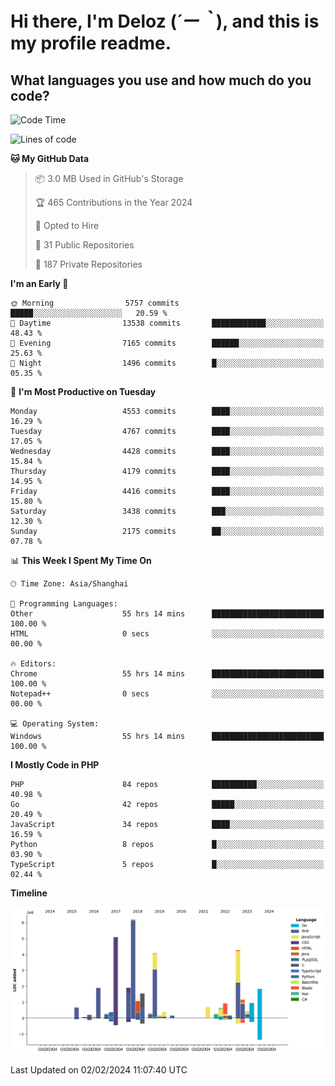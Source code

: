 # **Hi there, I'm Deloz (*´ー｀*), and this is my profile readme.**

## **What languages you use and how much do you code?**

<!--START_SECTION:waka-->
![Code Time](http://img.shields.io/badge/Code%20Time-3%2C291%20hrs%2021%20mins-blue)

![Lines of code](https://img.shields.io/badge/From%20Hello%20World%20I%27ve%20Written-35.7%20million%20lines%20of%20code-blue)

**🐱 My GitHub Data** 

> 📦 3.0 MB Used in GitHub's Storage 
 > 
> 🏆 465 Contributions in the Year 2024
 > 
> 💼 Opted to Hire
 > 
> 📜 31 Public Repositories 
 > 
> 🔑 187 Private Repositories 
 > 
**I'm an Early 🐤** 

```text
🌞 Morning                5757 commits        █████░░░░░░░░░░░░░░░░░░░░   20.59 % 
🌆 Daytime                13538 commits       ████████████░░░░░░░░░░░░░   48.43 % 
🌃 Evening                7165 commits        ██████░░░░░░░░░░░░░░░░░░░   25.63 % 
🌙 Night                  1496 commits        █░░░░░░░░░░░░░░░░░░░░░░░░   05.35 % 
```
📅 **I'm Most Productive on Tuesday** 

```text
Monday                   4553 commits        ████░░░░░░░░░░░░░░░░░░░░░   16.29 % 
Tuesday                  4767 commits        ████░░░░░░░░░░░░░░░░░░░░░   17.05 % 
Wednesday                4428 commits        ████░░░░░░░░░░░░░░░░░░░░░   15.84 % 
Thursday                 4179 commits        ████░░░░░░░░░░░░░░░░░░░░░   14.95 % 
Friday                   4416 commits        ████░░░░░░░░░░░░░░░░░░░░░   15.80 % 
Saturday                 3438 commits        ███░░░░░░░░░░░░░░░░░░░░░░   12.30 % 
Sunday                   2175 commits        ██░░░░░░░░░░░░░░░░░░░░░░░   07.78 % 
```


📊 **This Week I Spent My Time On** 

```text
🕑︎ Time Zone: Asia/Shanghai

💬 Programming Languages: 
Other                    55 hrs 14 mins      █████████████████████████   100.00 % 
HTML                     0 secs              ░░░░░░░░░░░░░░░░░░░░░░░░░   00.00 % 

🔥 Editors: 
Chrome                   55 hrs 14 mins      █████████████████████████   100.00 % 
Notepad++                0 secs              ░░░░░░░░░░░░░░░░░░░░░░░░░   00.00 % 

💻 Operating System: 
Windows                  55 hrs 14 mins      █████████████████████████   100.00 % 
```

**I Mostly Code in PHP** 

```text
PHP                      84 repos            ██████████░░░░░░░░░░░░░░░   40.98 % 
Go                       42 repos            █████░░░░░░░░░░░░░░░░░░░░   20.49 % 
JavaScript               34 repos            ████░░░░░░░░░░░░░░░░░░░░░   16.59 % 
Python                   8 repos             █░░░░░░░░░░░░░░░░░░░░░░░░   03.90 % 
TypeScript               5 repos             █░░░░░░░░░░░░░░░░░░░░░░░░   02.44 % 
```



**Timeline**

![Lines of Code chart](https://raw.githubusercontent.com/deloz/deloz/main/assets/bar_graph.png)


 Last Updated on 02/02/2024 11:07:40 UTC
<!--END_SECTION:waka-->

